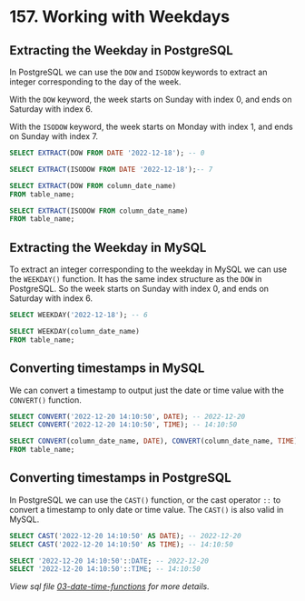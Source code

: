 # 157. Working with Weekdays

## Extracting the Weekday in PostgreSQL

In PostgreSQL we can use the `DOW` and `ISODOW` keywords to extract an integer corresponding to the day of the week.

With the `DOW` keyword, the week starts on Sunday with index 0, and ends on Saturday with index 6.

With the `ISODOW` keyword, the week starts on Monday with index 1, and ends on Sunday with index 7.

```sql
SELECT EXTRACT(DOW FROM DATE '2022-12-18'); -- 0

SELECT EXTRACT(ISODOW FROM DATE '2022-12-18');-- 7

SELECT EXTRACT(DOW FROM column_date_name)
FROM table_name;

SELECT EXTRACT(ISODOW FROM column_date_name)
FROM table_name;
```

## Extracting the Weekday in MySQL

To extract an integer corresponding to the weekday in MySQL we can use the `WEEKDAY()` function. It has the same index structure as the `DOW` in PostgreSQL. So the week starts on Sunday with index 0, and ends on Saturday with index 6.

```sql
SELECT WEEKDAY('2022-12-18'); -- 6

SELECT WEEKDAY(column_date_name)
FROM table_name;
```

## Converting timestamps in MySQL

We can convert a timestamp to output just the date or time value with the `CONVERT()` function.

```sql
SELECT CONVERT('2022-12-20 14:10:50', DATE); -- 2022-12-20
SELECT CONVERT('2022-12-20 14:10:50', TIME); -- 14:10:50

SELECT CONVERT(column_date_name, DATE), CONVERT(column_date_name, TIME)
FROM table_name;
```

## Converting timestamps in PostgreSQL

In PostgreSQL we can use the `CAST()` function, or the cast operator `::` to convert a timestamp to only date or time value. The `CAST()` is also valid in MySQL.

```sql
SELECT CAST('2022-12-20 14:10:50' AS DATE); -- 2022-12-20
SELECT CAST('2022-12-20 14:10:50' AS TIME); -- 14:10:50

SELECT '2022-12-20 14:10:50'::DATE; -- 2022-12-20
SELECT '2022-12-20 14:10:50'::TIME; -- 14:10:50
```

_View sql file [03-date-time-functions](./sql/03-date-time-functions.sql) for more details._
